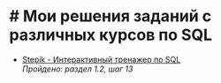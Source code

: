 # # Мои решения заданий с различных курсов по SQL

- [Stepik - Интерактивный тренажер по SQL](/Stepik_SQL_trainer/)  
  *Пройдено: раздел 1.2, шаг 13*
